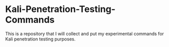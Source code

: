 # Kali-Penetration-Testing-Commands
This is a repository that I will collect and put my experimental commands for Kali penetration testing purposes.
